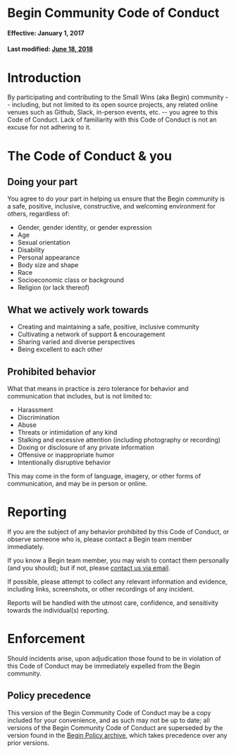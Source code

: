 # Begin Community Code of Conduct

#### Effective: January 1, 2017
#### Last modified: [June 18, 2018](https://github.com/AlexRogalskiy/android-patterns/blob/master/.github/begin-community-code-of-conduct.md)


# Introduction
By participating and contributing to the Small Wins (aka Begin) community -- including, but not limited to its open source projects, any related online venues such as Github, Slack, in-person events, etc. -- you agree to this Code of Conduct. Lack of familiarity with this Code of Conduct is not an excuse for not adhering to it.


# The Code of Conduct & you
## Doing your part
You agree to do your part in helping us ensure that the Begin community is a safe, positive, inclusive, constructive, and welcoming environment for others, regardless of:
- Gender, gender identity, or gender expression
- Age
- Sexual orientation
- Disability
- Personal appearance
- Body size and shape
- Race
- Socioeconomic class or background
- Religion (or lack thereof)


## What we actively work towards
- Creating and maintaining a safe, positive, inclusive community
- Cultivating a network of support & encouragement
- Sharing varied and diverse perspectives
- Being excellent to each other


## Prohibited behavior
What that means in practice is zero tolerance for behavior and communication that includes, but is not limited to:
- Harassment
- Discrimination
- Abuse
- Threats or intimidation of any kind
- Stalking and excessive attention (including photography or recording)
- Doxing or disclosure of any private information
- Offensive or inappropriate humor
- Intentionally disruptive behavior

This may come in the form of language, imagery, or other forms of communication, and may be in person or online.


# Reporting
If you are the subject of any behavior prohibited by this Code of Conduct, or observe someone who is, please contact a Begin team member immediately.

If you know a Begin team member, you may wish to contact them personally (and you should); but if not, please [contact us via email](mailto:conduct@begin.com).

If possible, please attempt to collect any relevant information and evidence, including links, screenshots, or other recordings of any incident.

Reports will be handled with the utmost care, confidence, and sensitivity towards the individual(s) reporting.


# Enforcement
Should incidents arise, upon adjudication those found to be in violation of this Code of Conduct may be immediately expelled from the Begin community.


## Policy precedence
This version of the Begin Community Code of Conduct may be a copy included for your convenience, and as such may not be up to date; all versions of the Begin Community Code of Conduct are superseded by the version found in the [Begin Policy archive](https://github.com/smallwins/policy), which takes precedence over any prior versions.
